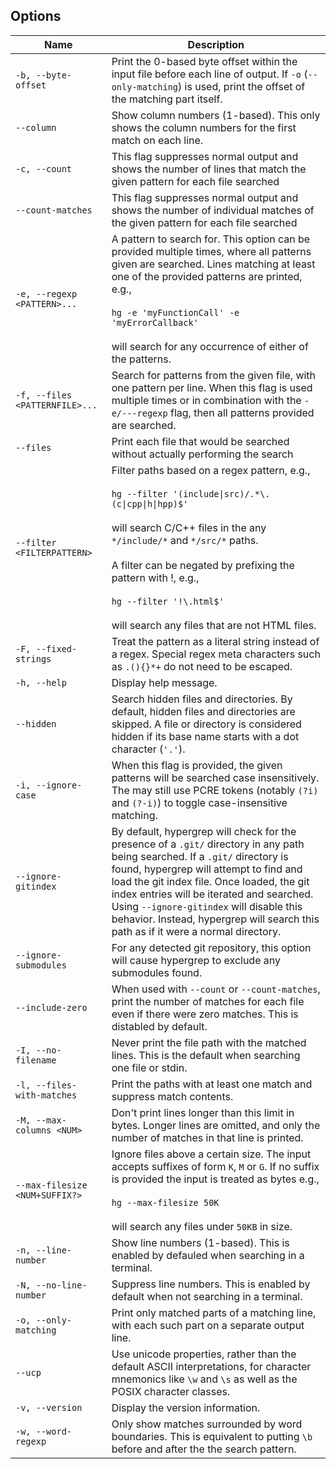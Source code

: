 ## Options

| Name | Description | 
| --- | --- |
| `-b, --byte-offset` | Print the 0-based byte offset within the input file before each line of output. If `-o` (`--only-matching`) is used, print the offset of the matching part itself. |
| `--column` | Show column numbers (1-based). This only shows the column numbers for the first match on each line. |
| `-c, --count` | This flag suppresses normal output and shows the number of lines that match the given pattern for each file searched | 
| `--count-matches` | This flag suppresses normal output and shows the number of individual matches of the given pattern for each file searched | 
| `-e, --regexp <PATTERN>...` | A pattern to search for. This option can be provided multiple times, where all patterns given are searched. Lines matching at least one of the provided patterns are printed, e.g.,<br/><br/>`hg -e 'myFunctionCall' -e 'myErrorCallback'`<br/><br/>will search for any occurrence of either of the patterns. |
| `-f, --files <PATTERNFILE>...` | Search for patterns from the given file, with one pattern per line. When this flag is used multiple times or in combination with the `-e/---regexp` flag, then all patterns provided are searched. |
| `--files` | Print each file that would be searched without actually performing the search |
| `--filter <FILTERPATTERN>` | Filter paths based on a regex pattern, e.g.,<br/><br/>`hg --filter '(include\|src)/.*\.(c\|cpp\|h\|hpp)$'`<br/><br/>will search C/C++ files in the any `*/include/*` and `*/src/*` paths.<br/><br/>A filter can be negated by prefixing the pattern with !, e.g.,<br/><br/>`hg --filter '!\.html$'`<br/><br/>will search any files that are not HTML files. |
| `-F, --fixed-strings` | Treat the pattern as a literal string instead of a regex. Special regex meta characters such as `.(){}*+` do not need to be escaped. |
| `-h, --help` | Display help message. |
| `--hidden` | Search hidden files and directories. By default, hidden files and directories are skipped. A file or directory is considered hidden if its base name starts with a dot character (`'.'`). |
| `-i, --ignore-case` | When this flag is provided, the given patterns will be searched case insensitively. The <PATTERN> may still use PCRE tokens (notably `(?i)` and `(?-i)`) to toggle case-insensitive matching. |
| `--ignore-gitindex` | By default, hypergrep will check for the presence of a `.git/` directory in any path being searched. If a `.git/` directory is found, hypergrep will attempt to find and load the git index file. Once loaded, the git index entries will be iterated and searched. Using `--ignore-gitindex` will disable this behavior. Instead, hypergrep will search this path as if it were a normal directory. |
| `--ignore-submodules` | For any detected git repository, this option will cause hypergrep to exclude any submodules found. | 
| `--include-zero` | When used with `--count` or `--count-matches`, print the number of matches for each file even if there were zero matches. This is distabled by default. | 
| `-I, --no-filename` | Never print the file path with the matched lines. This is the default when searching one file or stdin. | 
| `-l, --files-with-matches` | Print the paths with at least one match and suppress match contents. |
| `-M, --max-columns <NUM>` | Don't print lines longer than this limit in bytes. Longer lines are omitted, and only the number of matches in that line is printed. |
| `--max-filesize <NUM+SUFFIX?>` | Ignore files above a certain size. The input accepts suffixes of form `K`, `M` or `G`. If no suffix is provided the input is treated as bytes e.g.,<br/><br/>`hg --max-filesize 50K`<br/><br/>will search any files under `50KB` in size. |
| `-n, --line-number` | Show line numbers (1-based). This is enabled by defauled when searching in a terminal. | 
| `-N, --no-line-number` | Suppress line numbers. This is enabled by default when not searching in a terminal. | 
| `-o, --only-matching` | Print only matched parts of a matching line, with each such part on a separate output line. | 
| `--ucp` | Use unicode properties, rather than the default ASCII interpretations, for character mnemonics like `\w` and `\s` as well as the POSIX character classes. |
| `-v, --version` | Display the version information. |
| `-w, --word-regexp` | Only show matches surrounded by word boundaries. This is equivalent to putting `\b` before and after the the search pattern. |
